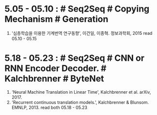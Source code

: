 
5.05 - 05.10 : # Seq2Seq # Copying Mechanism # Generation
============
	
1. '심층학습을 이용한 기계번역 연구동향', 이건일, 이종혁. 정보과학회, 2015
	read 05.10 - 05.15


5.18 - 05.23 : # Seq2Seq # CNN or RNN Encoder Decoder. # Kalchbrenner # ByteNet
============

1. 'Neural Machine Translation in Linear Time', Kalchbrenner et al. arXiv, 2017.
2. 'Recurrent continuous translation models.', Kalchbrenner & Blunsom. EMNLP, 2013.
	read both 05.18 - 05.23 
